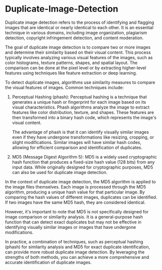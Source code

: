 # Duplicate-Image-Detection

Duplicate image detection refers to the process of identifying and flagging images that are identical or nearly identical to each other. It is an essential technique in various domains, including image organization, plagiarism detection, copyright infringement detection, and content moderation.

The goal of duplicate image detection is to compare two or more images and determine their similarity based on their visual content. This process typically involves analyzing various visual features of the images, such as color histograms, texture patterns, shapes, and spatial layout. The comparison can be done at the pixel level or by extracting higher-level features using techniques like feature extraction or deep learning.

To detect duplicate images, algorithms use similarity measures to compare the visual features of images. Common techniques include:

1. Perceptual Hashing (phash): Perceptual hashing is a technique that generates a unique hash or fingerprint for each image based on its visual characteristics. Phash algorithms analyze the image to extract features like color distribution, texture, and shapes. These features are then transformed into a binary hash code, which represents the image's visual content.

   The advantage of phash is that it can identify visually similar images even if they have undergone transformations like resizing, cropping, or slight modifications. Similar images will have similar hash codes, allowing for efficient comparison and identification of duplicates.

3. MD5 (Message Digest Algorithm 5): MD5 is a widely used cryptographic hash function that produces a fixed-size hash value (128 bits) from any input data. While originally designed for cryptographic purposes, MD5 can also be used for duplicate image detection.

In the context of duplicate image detection, the MD5 algorithm is applied to the image files themselves. Each image is processed through the MD5 algorithm, producing a unique hash value for that particular image. By comparing the hash values of different images, duplicates can be identified. If two images have the same MD5 hash, they are considered identical.

However, it's important to note that MD5 is not specifically designed for image comparison or similarity analysis. It is a general-purpose hash function that can detect exact duplicates but may not be effective in identifying visually similar images or images that have undergone modifications.

In practice, a combination of techniques, such as perceptual hashing (phash) for similarity analysis and MD5 for exact duplicate identification, can provide more robust duplicate image detection. By leveraging the strengths of both methods, you can achieve a more comprehensive and accurate identification of duplicate images.
